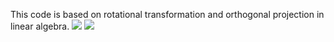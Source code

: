 This code is based on rotational transformation and orthogonal projection in linear algebra.
<img width="{50%}" src="{https://github.com/HwiRyu/SFML_3D_Graph_for_complex_space_visualize/assets/123755711/19beeccf-8ccd-4daf-af8c-c4656c41f11a
}"/>
<img width="{50%}" src="{(https://github.com/HwiRyu/SFML_3D_Graph_for_complex_space_visualize/assets/123755711/0ae04e82-faef-4a64-b435-2190b78569ca)
}"/>

